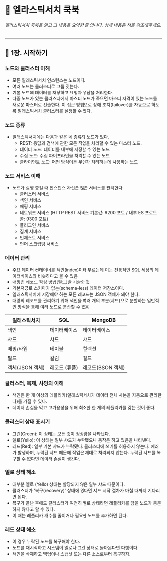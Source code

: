 # :book: 엘라스틱서치 쿡북

###### 엘라스틱서치 쿡북을 읽고 그 내용을 요약한 글 입니다. 상세 내용은 책을 참조해주세요.

---------------------------------------------------------------------------

## :pushpin: 1장. 시작하기

### 노드와 클러스터 이해

- 모든 일래스틱서치 인스턴스는 노드이다.
- 여러 노드는 클러스터로 그룹 짓는다. 
- 기본 노드에 데이터를 저장하고 요청과 응답을 처리한다.
- 다중 노드가 있는 클러스터에서 마스터 노드가 죽으면 마스터 자격이 있는 노드를 새로운 마스터로 선출한다. 
이 접근 방법으로 장애 조치(failover)를 자동으로 하도록 일래스틱서치 클러스터를 설정할 수 있다.

### 노드 종류

- 일래스틱서치에는 다음과 같은 네 종류의 노드가 있다.
    - REST: 응답과 검색에 관한 모든 작업을 처리할 수 있는 마스터 노드.
    - 데이터 노드: 데이터를 내부에 저장할 수 있는 노드
    - 수집 노드: 수집 파이프라인을 처리할 수 있는 노드
    - 클라이언트 노드: 어떤 방식이든 무언가 처리하는데 사용하는 노드
    
    
### 노드 서비스 이해

- 노드가 실행 중일 때 인스턴스 자신은 많은 서비스를 관리한다.
    - 클러스터 서비스
    - 색인 서비스
    - 매핑 서비스
    - 네트워크 서비스 (HTTP REST 서비스 기본값: 9200 포트 / 내부 ES 프로토콜: 9300 포트)
    - 플러그인 서비스
    - 집계 서비스
    - 인제스트 서비스
    - 언어 스크립팅 서비스 


### 데이터 관리 

- 주요 데이터 컨테이너를 색인(index)이라 부르는데 이는 전통적인 SQL 세상의 데이터베이스와 비슷하다고 볼 수 있음
- 매핑은 레코드 작성 방법(필드)을 기술한 것
- 기본저긍로 스키마가 없는(schema-less) 데이터 저장소이다.
- 일래스틱서치에 저장해야 하는 모든 레코드는 JSON 객체가 돼야 한다.
- 대량의 레코드를 관리하기 위해 색인을 여러 개의 부분(샤드)으로 분할하는 일반적인 방식을 통해 여러 노드로 분산할 수 있음

일래스틱서치 | SQL | MongoDB
-----| ------| ------|
색인 | 데이터베이스 | 데이터베이스
샤드 | 샤드 | 샤드
매핑/타입 | 테이블 | 컬렉션
필드 | 칼럼 | 필드
객체(JSON 객체) | 레코드 (튜플) | 레코드(BSON 객체)


### 클러스터, 복제, 샤딩의 이해

- 색인은 한 개 이상의 레플리카(일래스틱서치가 데이터 전체 사본을 자동으로 관리한다)를 가질 수 있다.
- 데이터 손실을 막고 고가용성을 위해 최소한 한 개의 레플리카를 갖는 것이 좋다.


### 클러스터 상태 표시기

- 그린(Green): 이 상태는 모든 것이 정상임을 나타낸다.
- 엘로(Yello): 이 상태는 일부 샤드가 누락됐으나 동작은 하고 있음을 나타낸다.
- 레드(Red): 일부 기본 샤드가 누락됐다. 클러스터에 쓰기를 허용하지 않는다. 에러가 발생하며, 누락된 샤드 때문에 작업은 제대로 처리되지 않는다. 누락된 샤드를 복구할 수 없다면 데이터 손실이 생긴다.

### 옐로 상태 해소

- 대부분 옐로 (Yello) 상태는 할당되지 않은 일부 샤드 때문이다.
- 클러스터가 '복구(recovery)' 상태에 있다면 샤드 시작 절차가 마칠 때까지 기다리면 된다.
- 복구가 끝난 후에도 클러스터가 여전히 옐로 상태라면 레플리카를 담을 노드가 충분하지 않다고 할 수 있다.
- 이 때는 레플리카 개수를 줄이거나 필요한 노드를 추가하면 된다.

### 레드 상태 해소

- 이 경우 누락된 노드를 복구해야 한다.
- 노드를 재시작하고 시스템이 옐로나 그린 상태로 돌아온다면 다행이다.
- 색인을 삭제하고 백업이나 스냅샷 또는 다른 소스로부터 복구하자.

